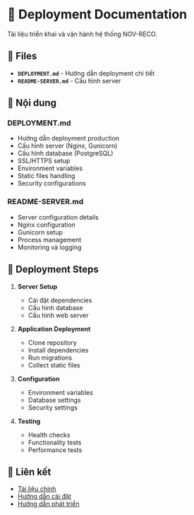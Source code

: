 # 🚀 Deployment Documentation

Tài liệu triển khai và vận hành hệ thống NOV-RECO.

## 📄 Files

- **`DEPLOYMENT.md`** - Hướng dẫn deployment chi tiết
- **`README-SERVER.md`** - Cấu hình server

## 🎯 Nội dung

### DEPLOYMENT.md
- Hướng dẫn deployment production
- Cấu hình server (Nginx, Gunicorn)
- Cấu hình database (PostgreSQL)
- SSL/HTTPS setup
- Environment variables
- Static files handling
- Security configurations

### README-SERVER.md
- Server configuration details
- Nginx configuration
- Gunicorn setup
- Process management
- Monitoring và logging

## 🔧 Deployment Steps

1. **Server Setup**
   - Cài đặt dependencies
   - Cấu hình database
   - Cấu hình web server

2. **Application Deployment**
   - Clone repository
   - Install dependencies
   - Run migrations
   - Collect static files

3. **Configuration**
   - Environment variables
   - Database settings
   - Security settings

4. **Testing**
   - Health checks
   - Functionality tests
   - Performance tests

## 🔗 Liên kết

- [Tài liệu chính](../README.md)
- [Hướng dẫn cài đặt](../development/INSTALLATION.md)
- [Hướng dẫn phát triển](../development/DEVELOPMENT.md)
